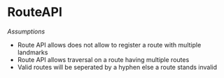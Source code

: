 # RouteAPI

*Assumptions*
- Route API allows does not allow to register a route with multiple landmarks
- Route API allows traversal on a route having multiple routes
- Valid routes will be seperated by a hyphen else a route stands invalid
